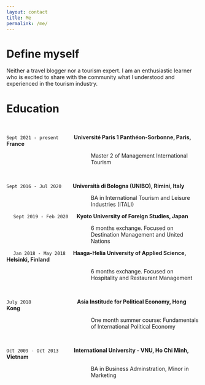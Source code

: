 ```yaml
---
layout: contact
title: Me
permalink: /me/
---
```


# Define myself

<p style="line-spacing: 10px;"> Neither a travel blogger nor a tourism expert. 
I am an enthusiastic learner who is excited to share with the community what I understood and experienced in the tourism industry.</p>


# Education
<br>

`Sept 2021 - present` &emsp; &emsp; <strong> Université Paris 1 Panthéon-Sorbonne, Paris, France </strong>
<p style="margin-left: 220px;"> Master 2 of Management International Tourism </p>
<br>

`Sept 2016 - Jul 2020` &emsp; &nbsp; <strong> Università di Bologna (UNIBO), Rimini, Italy </strong> 
<p style="margin-left: 220px;"> BA in International Tourism and Leisure Industries (ITALI) </p>

&emsp; `Sept 2019 - Feb 2020` &emsp; <strong> Kyoto University of Foreign Studies, Japan </strong> 
<p style="margin-left: 220px;"> 6 months exchange. Focused on Destination Management and United Nations </p>

&emsp; `Jan 2018 - May 2018` &nbsp; &nbsp; <strong> Haaga-Helia University of Applied Science, Helsinki, Finland </strong> 
<p style="margin-left: 220px;"> 6 months exchange. Focused on Hospitality and Restaurant Management </p>
<br>

`July 2018` &emsp; &emsp; &emsp; &emsp; &emsp; &emsp; &nbsp; <strong> Asia Institude for Political Economy, Hong Kong </strong> 
<p style="margin-left: 220px;"> One month summer course: Fundamentals of International Political Economy </p>
<br>

`Oct 2009 - Oct 2013` &emsp; &emsp; <strong> International University - VNU, Ho Chi Minh, Vietnam </strong> 
<p style="margin-left: 220px;"> BA in Business Adminstration, Minor in Marketing </p>
